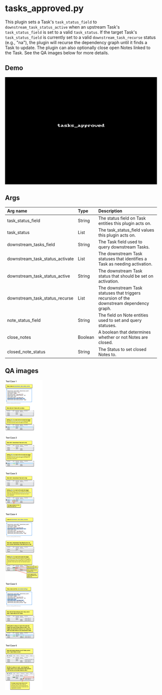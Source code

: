 # tasks_approved.py

This plugin sets a Task's `task_status_field` to `downstream_task_status_active`
when an upstream Task's `task_status_field` is set to a valid `task_status`. If the
target Task's `task_status_field` is currently set to a valid `downstream_task_recurse` status
(e.g., "na"), the plugin will recurse the dependency graph until it finds a
Task to update. The plugin can also optionally close open Notes linked to the
Task. See the QA images below for more details.

## Demo

![](images/tasks_approved1.gif?raw=true)

## Args

| Arg name                        | Type    | Description                                                                              |
| :------------------------------ | :-----  | :--------------------------------------------------------------------------------------- |
| task_status_field               | String  | The status field on Task entities this plugin acts on.                                   |
| task_status                     | List    | The task_status_field values this plugin acts on.                                        |
| downstream_tasks_field          | String  | The Task field used to query downstream Tasks.                                           |
| downstream_task_status_activate | List    | The downstream Task statuses that identifies a Task as needing activation.               |
| downstream_task_status_active   | String  | The downstream Task status that should be set on activation.                             |
| downstream_task_status_recurse  | List    | The downstream Task statuses that triggers recursion of the downstream dependency graph. |
| note_status_field               | String  | The field on Note entities used to set and query statuses.                               |
| close_notes                     | Boolean | A boolean that determines whether or not Notes are closed.                               |
| closed_note_status              | String  | The Status to set closed Notes to.                                                       |

## QA images

![](images/tasks_approved2.png?raw=true)
